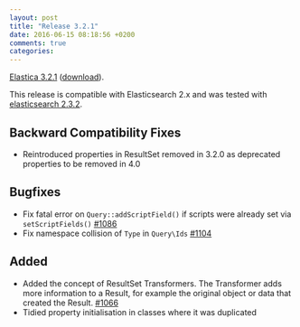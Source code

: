```yaml
---
layout: post
title: "Release 3.2.1"
date: 2016-06-15 08:18:56 +0200
comments: true
categories:
---
```



[Elastica 3.2.1](https://github.com/ruflin/Elastica/tree/3.2.1) ([download](https://github.com/ruflin/Elastica/releases/tag/3.2.1)).

This release is compatible with Elasticsearch 2.x and was tested with [elasticsearch 2.3.2](https://www.elastic.co/guide/en/elasticsearch/reference/2.3/release-notes-2.3.2.html).


## Backward Compatibility Fixes
- Reintroduced properties in ResultSet removed in 3.2.0 as deprecated properties to be removed in 4.0

## Bugfixes
- Fix fatal error on `Query::addScriptField()` if scripts were already set via `setScriptFields()` [#1086](https://github.com/ruflin/Elastica/pull/1086)
- Fix namespace collision of `Type` in `Query\Ids` [#1104](https://github.com/ruflin/Elastica/pull/1104)

## Added
- Added the concept of ResultSet Transformers. The Transformer adds more information to a Result, for example the original object or data that created the Result. [#1066](https://github.com/ruflin/Elastica/pull/1066)
- Tidied property initialisation in classes where it was duplicated
